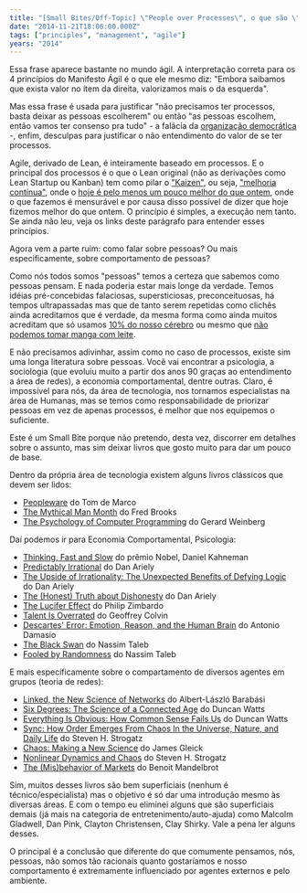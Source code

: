 ```yaml
---
title: "[Small Bites/Off-Topic] \"People over Processes\", o que são \"People\"?"
date: "2014-11-21T18:06:00.000Z"
tags: ["principles", "management", "agile"]
years: "2014"
---
```


<p></p>
<p>Essa frase aparece bastante no mundo ágil. A interpretação correta para os 4 princípios do Manifesto Ágil é o que ele mesmo diz: "Embora saibamos que exista valor no ítem da direita, valorizamos mais o da esquerda".</p>
<p>Mas essa frase é usada para justificar "não precisamos ter processos, basta deixar as pessoas escolherem" ou então "as pessoas escolhem, então vamos ter consenso pra tudo" - a falácia da <a href="http://www.akitaonrails.com/2011/04/25/off-topic-mea-culpa-organizacoes-democraticas-nao-funcionam">organização democrática</a> -, enfim, desculpas para justificar o não entendimento do valor de se ter processos.</p>
<p>Agile, derivado de Lean, é inteiramente baseado em processos. E o principal dos processos é o que o Lean original (não as derivações como Lean Startup ou Kanban) tem como pilar o <a href="http://www.akitaonrails.com/2013/05/31/desmistificando-o-metodo-kanban#.VG9hxItHnxg">"Kaizen"</a>, ou seja, <a href="http://www.akitaonrails.com/2009/12/10/off-topic-voce-nao-entende-nada-de-scrum">"melhoria contínua"</a>, onde o <a href="http://www.akitaonrails.com/2009/06/14/off-topic-padr-es-commodities-e-inova--es#.VG9h0YtHnxg">hoje é pelo menos um pouco melhor do que ontem</a>, onde o que fazemos é mensurável e por causa disso possível de dizer que hoje fizemos melhor do que ontem. O princípio é simples, a execução nem tanto. Se ainda não leu, veja os links deste parágrafo para entender esses princípios.</p>
<p>Agora vem a parte ruim: como falar sobre pessoas? Ou mais especificamente, sobre comportamento de pessoas?</p>
<p></p>
<p></p>
<p>Como nós todos somos "pessoas" temos a certeza que sabemos como pessoas pensam. E nada poderia estar mais longe da verdade. Temos idéias pré-concebidas falaciosas, supersticiosas, preconceituosas, há tempos ultrapassadas mas que de tanto serem repetidas como clichês ainda acreditamos que é verdade, da mesma forma como ainda muitos acreditam que só usamos <a href="https://en.wikipedia.org/wiki/Ten_percent_of_brain_myth">10% do nosso cérebro</a> ou mesmo que <a href="https://www.akitaonrails.com/2008/12/16/off-topic-m-todo-cient-fico-vs-cargo-cult">não podemos tomar manga com leite</a>.</p>
<p>E não precisamos adivinhar, assim como no caso de processos, existe sim uma longa literatura sobre pessoas. Você vai encontrar a psicologia, a sociologia (que evoluiu muito a partir dos anos 90 graças ao entendimento a área de redes), a economia comportamental, dentre outras. Claro, é impossível para nós, da área de tecnologia, nos tornamos especialistas na área de Humanas, mas se temos como responsabilidade de priorizar pessoas em vez de apenas processos, é melhor que nos equipemos o suficiente.</p>
<p>Este é um Small Bite porque não pretendo, desta vez, discorrer em detalhes sobre o assunto, mas sim deixar livros que gosto muito para dar um pouco de base.</p>
<p>Dentro da própria área de tecnologia existem alguns livros clássicos que devem ser lidos:</p>
<ul>
  <li><a href="https://en.wikipedia.org/wiki/Peopleware:_Productive_Projects_and_Teams">Peopleware</a> do Tom de Marco</li>
  <li><a href="https://en.wikipedia.org/wiki/The_Mythical_Man-Month">The Mythical Man Month</a> do Fred Brooks</li>
  <li><a href="https://www.amazon.com/The-Psychology-Computer-Programming-Anniversary/dp/0932633420">The Psychology of Computer Programming</a> do Gerard Weinberg</li>
</ul>
<p>Daí podemos ir para Economia Comportamental, Psicologia:</p>
<ul>
  <li><a href="https://en.wikipedia.org/wiki/Thinking,_Fast_and_Slow">Thinking, Fast and Slow</a> do prêmio Nobel, Daniel Kahneman</li>
  <li><a href="https://en.wikipedia.org/wiki/Predictably_Irrational">Predictably Irrational</a> do Dan Ariely</li>
  <li><a href="https://www.amazon.com/The-Upside-Irrationality-Unexpected-Benefits/dp/0061995045/ref=pd_sim_b_23?ie=UTF8&amp;refRID=01PP6NAYRAERT8RE7N4J">The Upside of Irrationality: The Unexpected Benefits of Defying Logic</a> do Dan Ariely</li>
  <li><a href="https://www.amazon.com/Honest-Truth-About-Dishonesty-Everyone-Especially/dp/0062183591/ref=pd_sim_b_58?ie=UTF8&amp;refRID=01PP6NAYRAERT8RE7N4J">The (Honest) Truth about Dishonesty</a> do Dan Ariely</li>
  <li><a href="https://www.lucifereffect.com/">The Lucifer Effect</a> do Philip Zimbardo</li>
  <li><a href="https://www.amazon.com/Talent-Overrated-Separates-World-Class-Performers-ebook/dp/B001HD8NZ8/ref=sr_1_1?s=digital-text&amp;ie=UTF8&amp;qid=1416586456&amp;sr=1-1">Talent Is Overrated</a> do Geoffrey Colvin</li>
  <li><a href="https://www.amazon.com/Descartes-Error-Emotion-Reason-Human/dp/014303622X/ref=sr_1_3?s=books&amp;ie=UTF8&amp;qid=1416587465&amp;sr=1-3&amp;keywords=antonio+damasio">Descartes' Error: Emotion, Reason, and the Human Brain</a> do Antonio Damasio</li>
  <li><a href="https://www.amazon.com/The-Black-Swan-Improbable-Robustness/dp/081297381X/ref=pd_sim_b_7?ie=UTF8&amp;refRID=01PP6NAYRAERT8RE7N4J">The Black Swan</a> do Nassim Taleb</li>
  <li><a href="https://www.amazon.com/Fooled-Randomness-Hidden-Markets-Incerto/dp/0812975219/ref=pd_sim_b_20?ie=UTF8&amp;refRID=01PP6NAYRAERT8RE7N4J">Fooled by Randomness</a> do Nassim Taleb</li>
</ul>
<p>E mais especificamente sobre o compartamento de diversos agentes em grupos (teoria de redes):</p>
<ul>
  <li><a href="https://en.wikipedia.org/wiki/Linked:_The_New_Science_of_Networks">Linked, the New Science of Networks</a> do Albert-László Barabási</li>
  <li><a href="https://www.amazon.com/Six-Degrees-Science-Connected-Age/dp/0393325423/ref=asap_B001ILHHR4_1_2?s=books&amp;ie=UTF8&amp;qid=1416580003&amp;sr=1-2">Six Degrees: The Science of a Connected Age</a> do Duncan Watts</li>
  <li><a href="https://www.amazon.com/Everything-Is-Obvious-Common-Sense/dp/0307951790">Everything Is Obvious: How Common Sense Fails Us</a> do Duncan Watts</li>
  <li><a href="https://www.amazon.com/Sync-Order-Emerges-Universe-Nature/dp/0786887214/ref=pd_sim_b_12?ie=UTF8&amp;refRID=1BY4FNS3D1HHTW775AKC">Sync: How Order Emerges From Chaos In the Universe, Nature, and Daily Life</a> do Steven H. Strogatz</li>
  <li><a href="https://www.amazon.com/Chaos-Making-Science-James-Gleick/dp/0143113453/ref=pd_sim_b_7?ie=UTF8&amp;refRID=01W92C514YG6CEGP2V7N">Chaos: Making a New Science</a> do James Gleick</li>
  <li><a href="https://www.amazon.com/Nonlinear-Dynamics-Chaos-Applications-Nonlinearity/dp/0813349109/ref=pd_sim_b_44?ie=UTF8&amp;refRID=01W92C514YG6CEGP2V7N">Nonlinear Dynamics and Chaos</a> do Steven H. Strogatz</li>
  <li><a href="https://www.amazon.com/The-Misbehavior-Markets-Financial-Turbulence/dp/0465043577/ref=pd_sim_b_21?ie=UTF8&amp;refRID=0BE79B97AMBRV3C8J1Q9">The (Mis)behavior of Markets</a> do Benoit Mandelbrot</li>
</ul>
<p>Sim, muitos desses livros são bem superficiais (nenhum é técnico/especialista) mas o objetivo é só dar uma introdução mesmo às diversas áreas. E com o tempo eu eliminei alguns que são superficiais demais (já mais na categoria de entretenimento/auto-ajuda) como Malcolm Gladwell, Dan Pink, Clayton Christensen, Clay Shirky. Vale a pena ler alguns desses.</p>
<p>O principal é a conclusão que diferente do que comumente pensamos, nós, pessoas, não somos tão racionais quanto gostaríamos e nosso comportamento é extremamente influenciado por agentes externos e pelo ambiente.</p>
<p></p>